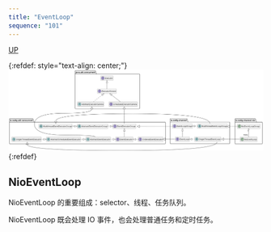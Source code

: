 ```yaml
---
title: "EventLoop"
sequence: "101"
---
```


[UP](/netty.html)

{:refdef: style="text-align: center;"}
![](/assets/images/netty/eventloop/netty-eventloop-classes.svg)
{:refdef}

## NioEventLoop

NioEventLoop 的重要组成：selector、线程、任务队列。

NioEventLoop 既会处理 IO 事件，也会处理普通任务和定时任务。
